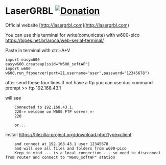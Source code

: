 # LaserGRBL [![Donation](https://img.shields.io/badge/Donate-PayPal-green.svg)](https://www.paypal.com/donate?business=4WQX8HUBXRVUU&no_recurring=0&item_name=LaserGRBL&currency_code=EUR)
Official website [http://lasergrbl.com](http://lasergrbl.com)

You can use this terminal for write(comunicate) with w600-pico https://bipes.net.br/aroca/web-serial-terminal/ 

Paste in terminal with ctrl+A+V
        
    import easyw600
    easyw600.createap(ssid="W600_softAP")        
    import w600
    w600.run_ftpserver(port=21,username="user",password="12345678")
    
        
after send these four lines if not have a ftp you can use dos command prompt >> ftp 192.168.43.1

will see 
        
        Connected to 192.168.43.1.
        220-= welcome on W600 FTP server =-
        220
        
        or...
        
install https://filezilla-project.org/download.php?type=client

        and connect at 192.168.43.1 user 12345678
        and will see all files and folders from w600-pico
        Keep in mind ... is a local connection ... so need to discconect from router and connect to "W600_softAP" station
